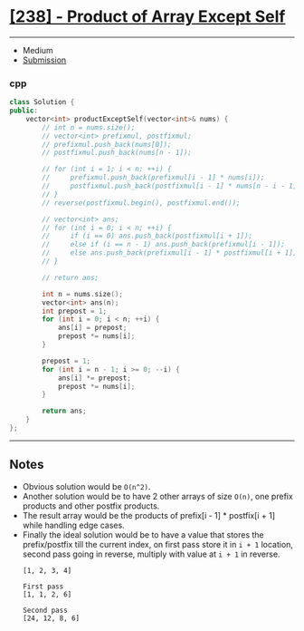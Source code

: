 # [[238] - Product of Array Except Self](https://leetcode.com/problems/product-of-array-except-self/)

---

- Medium
- [Submission](https://leetcode.com/problems/product-of-array-except-self/submissions/871408918/)

### cpp
```cpp
class Solution {
public:
    vector<int> productExceptSelf(vector<int>& nums) {
        // int n = nums.size();
        // vector<int> prefixmul, postfixmul;
        // prefixmul.push_back(nums[0]);
        // postfixmul.push_back(nums[n - 1]);

        // for (int i = 1; i < n; ++i) {
        //     prefixmul.push_back(prefixmul[i - 1] * nums[i]);
        //     postfixmul.push_back(postfixmul[i - 1] * nums[n - i - 1]);
        // }
        // reverse(postfixmul.begin(), postfixmul.end());

        // vector<int> ans;
        // for (int i = 0; i < n; ++i) {
        //     if (i == 0) ans.push_back(postfixmul[i + 1]);
        //     else if (i == n - 1) ans.push_back(prefixmul[i - 1]);
        //     else ans.push_back(prefixmul[i - 1] * postfixmul[i + 1]);
        // }

        // return ans;

        int n = nums.size();
        vector<int> ans(n);
        int prepost = 1;
        for (int i = 0; i < n; ++i) {
            ans[i] = prepost;
            prepost *= nums[i];
        }

        prepost = 1;
        for (int i = n - 1; i >= 0; --i) {
            ans[i] *= prepost;
            prepost *= nums[i];
        }

        return ans;
    }
};
```

---

## Notes

- Obvious solution would be `O(n^2)`.
- Another solution would be to have 2 other arrays of size `O(n)`, one prefix products and other postfix products.
- The result array would be the products of prefix[i - 1] * postfix[i + 1] while handling edge cases.
- Finally the ideal solution would be to have a value that stores the prefix/postfix till the current index, on first pass store it in `i + 1` location, second pass going in reverse, multiply with value at `i + 1` in reverse.
    ```
    [1, 2, 3, 4]

    First pass
    [1, 1, 2, 6]

    Second pass
    [24, 12, 8, 6]
    ```
